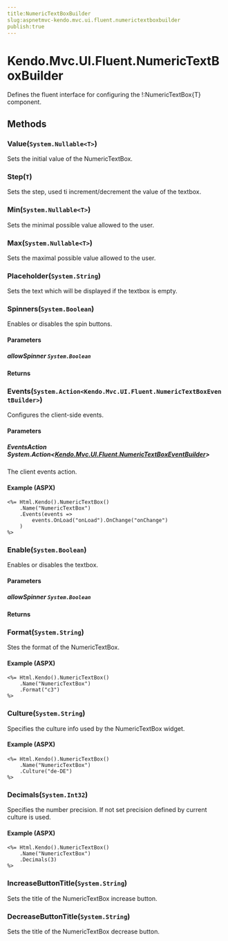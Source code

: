 ```yaml
---
title:NumericTextBoxBuilder
slug:aspnetmvc-kendo.mvc.ui.fluent.numerictextboxbuilder
publish:true
---
```


# Kendo.Mvc.UI.Fluent.NumericTextBoxBuilder
Defines the fluent interface for configuring the !:NumericTextBox{T} component.



## Methods

### Value(`System.Nullable<T>`)
Sets the initial value of the NumericTextBox.





### Step(`T`)
Sets the step, used ti increment/decrement the value of the textbox.





### Min(`System.Nullable<T>`)
Sets the minimal possible value allowed to the user.





### Max(`System.Nullable<T>`)
Sets the maximal possible value allowed to the user.





### Placeholder(`System.String`)
Sets the text which will be displayed if the textbox is empty.





### Spinners(`System.Boolean`)
Enables or disables the spin buttons.


#### Parameters

##### allowSpinner `System.Boolean`




#### Returns




### Events(`System.Action<Kendo.Mvc.UI.Fluent.NumericTextBoxEventBuilder>`)
Configures the client-side events.


#### Parameters

##### EventsAction System.Action<[Kendo.Mvc.UI.Fluent.NumericTextBoxEventBuilder](/api/wrappers/aspnet-mvc/Kendo.Mvc.UI.Fluent/NumericTextBoxEventBuilder)>
The client events action.




#### Example (ASPX)
    <%= Html.Kendo().NumericTextBox()
        .Name("NumericTextBox")
        .Events(events =>
            events.OnLoad("onLoad").OnChange("onChange")
        )
    %>


### Enable(`System.Boolean`)
Enables or disables the textbox.


#### Parameters

##### allowSpinner `System.Boolean`




#### Returns




### Format(`System.String`)
Stes the format of the NumericTextBox.




#### Example (ASPX)
    <%= Html.Kendo().NumericTextBox()
        .Name("NumericTextBox")
        .Format("c3")
    %>


### Culture(`System.String`)
Specifies the culture info used by the NumericTextBox widget.




#### Example (ASPX)
    <%= Html.Kendo().NumericTextBox()
        .Name("NumericTextBox")
        .Culture("de-DE")
    %>


### Decimals(`System.Int32`)
Specifies the number precision. If not set precision defined by current culture is used.




#### Example (ASPX)
    <%= Html.Kendo().NumericTextBox()
        .Name("NumericTextBox")
        .Decimals(3)
    %>


### IncreaseButtonTitle(`System.String`)
Sets the title of the NumericTextBox increase button.





### DecreaseButtonTitle(`System.String`)
Sets the title of the NumericTextBox decrease button.







